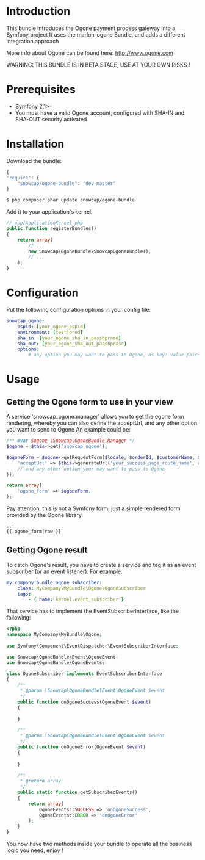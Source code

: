 Introduction
============

This bundle introduces the Ogone payment process gateway into a Symfony project
It uses the marlon-ogone Bundle, and adds a different integration approach

More info about Ogone can be found here: http://www.ogone.com

WARNING: THIS BUNDLE IS IN BETA STAGE, USE AT YOUR OWN RISKS !

Prerequisites
============

* Symfony 2.1>=
* You must have a valid Ogone account, configured with SHA-IN and SHA-OUT security activated


Installation
============

Download the bundle:

```js
{
"require": {
    "snowcap/ogone-bundle": "dev-master"
}
```

``` bash
$ php composer.phar update snowcap/ogone-bundle
```

Add it to your application's kernel:

``` php
// app/ApplicationKernel.php
public function registerBundles()
{
    return array(
        // ...
        new Snowcap\OgoneBundle\SnowcapOgoneBundle(),
        // ...
    );
}
```

Configuration
============

Put the following configuration options in your config file:

``` yaml
snowcap_ogone:
    pspid: [your_ogone_pspid]
    environment: [test|prod]
    sha_in: [your_ogone_sha_in_passhprase]
    sha_out: [your_ogone_sha_out_passhprase]
    options:
        # any option you may want to pass to Ogone, as key: value pairs
```

Usage
============

Getting the Ogone form to use in your view
------------

A service 'snowcap_ogone.manager' allows you to get the ogone form rendering, whereby you can also define the acceptUrl, and any other option you want to send to Ogone
An example could be:

``` php
/** @var $ogone \Snowcap\OgoneBundle\Manager */
$ogone = $this->get('snowcap_ogone');

$ogoneForm = $ogone->getRequestForm($locale, $orderId, $customerName, $amount, $currency, array(
    'acceptUrl' => $this->generateUrl('your_success_page_route_name', array(), true),
    // and any other option your may want to pass to Ogone
));

return array(
    'ogone_form' => $ogoneForm,
);
```

Pay attention, this is not a Symfony form, just a simple rendered form provided by the Ogone library.

``` twig
...
{{ ogone_form|raw }}

```

Getting Ogone result
-------------

To catch Ogone's result, you have to create a service and tag it as an event subscriber (or an event listener):
For example:

``` yaml
my_company_bundle.ogone_subscriber:
    class: MyCompany\MyBundle\Ogone\OgoneSubscriber
    tags:
        - { name: kernel.event_subscriber }
```

That service has to implement the EventSubscriberInterface, like the following:

``` php
<?php
namespace MyCompany\MyBundle\Ogone;
    
use Symfony\Component\EventDispatcher\EventSubscriberInterface;

use Snowcap\OgoneBundle\Event\OgoneEvent;
use Snowcap\OgoneBundle\OgoneEvents;

class OgoneSubscriber implements EventSubscriberInterface
{
    /**
     * @param \Snowcap\OgoneBundle\Event\OgoneEvent $event
     */
    public function onOgoneSuccess(OgoneEvent $event)
    {
        
    }

    /**
     * @param \Snowcap\OgoneBundle\Event\OgoneEvent $event
     */
    public function onOgoneError(OgoneEvent $event)
    {
        
    }
    
    /**
     * @return array
     */
    public static function getSubscribedEvents()
    {
        return array(
            OgoneEvents::SUCCESS => 'onOgoneSuccess',
            OgoneEvents::ERROR => 'onOgoneError'
        );
    }
}
```

You now have two methods inside your bundle to operate all the business logic you need, enjoy !
